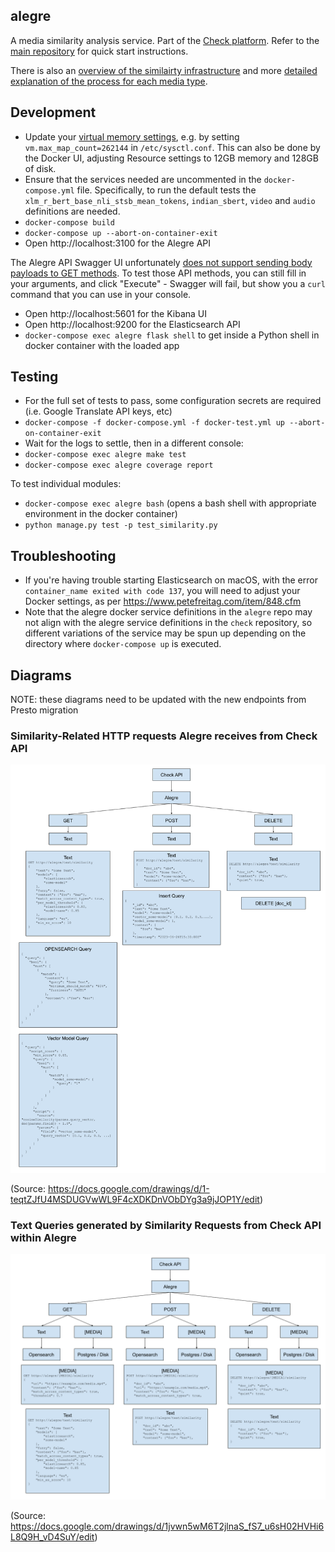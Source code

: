 alegre
------

A media similarity analysis service. Part of the [Check platform](https://meedan.com/check). Refer to the [main repository](https://github.com/meedan/check) for quick start instructions.

There is also an [overview of the similairty infrastructure](doc/meedan_similarity_infra_overview.md) and more [detailed explanation of the process for each media type](doc/similarity-media-type-detail.md). 

## Development

- Update your [virtual memory settings](https://www.elastic.co/guide/en/elasticsearch/reference/current/docker.html), e.g. by setting `vm.max_map_count=262144` in `/etc/sysctl.conf`. This can also be done by the Docker UI, adjusting Resource settings to 12GB memory and 128GB of disk.  
- Ensure that the services needed are uncommented in the `docker-compose.yml` file.  Specifically, to run the default tests the `xlm_r_bert_base_nli_stsb_mean_tokens`, `indian_sbert`, `video` and `audio` definitions are needed.
- `docker-compose build`
- `docker-compose up --abort-on-container-exit`
- Open http://localhost:3100 for the Alegre API

The Alegre API Swagger UI unfortunately [does not support sending body payloads to GET methods](https://github.com/swagger-api/swagger-ui/issues/2136). To test those API methods, you can still fill in your arguments, and click "Execute" - Swagger will fail, but show you a `curl` command that you can use in your console.

- Open http://localhost:5601 for the Kibana UI
- Open http://localhost:9200 for the Elasticsearch API
- `docker-compose exec alegre flask shell` to get inside a Python shell in docker container with the loaded app

## Testing
- For the full set of tests to pass, some configuration secrets are required (i.e. Google Translate API keys, etc)
- `docker-compose -f docker-compose.yml -f docker-test.yml up --abort-on-container-exit`
- Wait for the logs to settle, then in a different console:
- `docker-compose exec alegre make test`
- `docker-compose exec alegre coverage report`

To test individual modules:
- `docker-compose exec alegre bash` (opens a bash shell with appropriate environment in the docker container)
- `python manage.py test -p test_similarity.py`

## Troubleshooting

- If you're having trouble starting Elasticsearch on macOS, with the error `container_name exited with code 137`, you will need to adjust your Docker settings, as per https://www.petefreitag.com/item/848.cfm
- Note that the alegre docker service definitions in the `alegre` repo may not align with the alegre service definitions in the `check` repository, so different variations of the service may be spun up depending on the directory where `docker-compose up` is executed. 


## Diagrams

NOTE: these diagrams need to be updated with the new endpoints from Presto migration

### Similarity-Related HTTP requests Alegre receives from Check API

![Similarity-Related HTTP requests Alegre receives from Check API](doc/elasticsearch_detail.png?raw=true "Similarity-Related HTTP requests Alegre receives from Check API")

(Source: https://docs.google.com/drawings/d/1-teqtZJfU4MSDUGVwWL9F4cXDKDnVObDYg3a9jJOP1Y/edit)
### Text Queries generated by Similarity Requests from Check API within Alegre

![Text Queries generated by Similarity Requests from Check API within Alegre](doc/alegre_parameter_breakdown.png?raw=true "Text Queries generated by Similarity Requests from Check API within Alegre")

(Source: https://docs.google.com/drawings/d/1jvwn5wM6T2jlnaS_fS7_u6sH02HVHi6L8Q9H_vD4SuY/edit)
